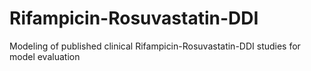 # Rifampicin-Rosuvastatin-DDI
Modeling of published clinical Rifampicin-Rosuvastatin-DDI studies for model evaluation
